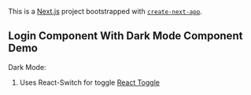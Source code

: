 This is a [Next.js](https://nextjs.org/) project bootstrapped with [`create-next-app`](https://github.com/vercel/next.js/tree/canary/packages/create-next-app).

## Login Component With Dark Mode Component Demo

Dark Mode:

1. Uses React-Switch for toggle [React Toggle](https://www.npmjs.com/package/react-switch)
